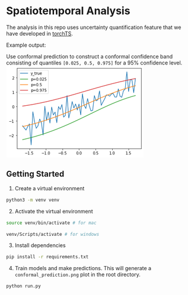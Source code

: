 # Spatiotemporal Analysis

The analysis in this repo uses uncertainty quantification feature that we have developed in [torchTS](https://github.com/Rose-STL-Lab/torchTS).

Example output:

Use conformal prediction to construct a conformal confidence band consisting of quantiles `[0.025, 0.5, 0.975]` for a 95% confidence level.
![uncertainty_quantification](./static/uncertainty_quantification.png)

## Getting Started

1. Create a virtual environment

```bash
python3 -m venv venv
```

2. Activate the virtual environment

```bash
source venv/bin/activate # for mac
```
```bash
venv/Scripts/activate # for windows
```
3. Install dependencies

```bash
pip install -r requirements.txt
```

4. Train models and make predictions. This will generate a `conformal_prediction.png` plot in the root directory.

```bash
python run.py
```